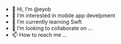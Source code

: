 - 👋 Hi, I’m @eyob
- 👀 I’m interested in mobile app develpment 
- 🌱 I’m currently learning Swft
- 💞️ I’m looking to collaborate on ...
- 📫 How to reach me ...

<!---
eyobd/eyobd is a ✨ special ✨ repository because its `README.md` (this file) appears on your GitHub profile.
You can click the Preview link to take a look at your changes.
--->
